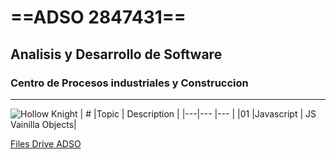 # ==ADSO 2847431==
## Analisis y Desarrollo de Software
### Centro de Procesos industriales y Construccion

---

![Hollow Knight](https://tinyurl.com/bdejzzys)
| # |Topic       | Description        |
|---|---         |---                 |
|01 |Javascript  | JS Vainilla Objects|


[Files Drive ADSO](https://karol2847431.netlify.app/)